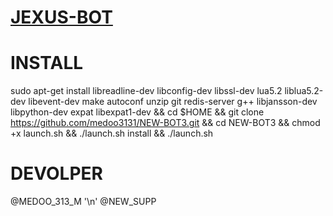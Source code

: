 # [JEXUS-BOT](https://telegram.me/new_supp)

# INSTALL

sudo apt-get install libreadline-dev libconfig-dev libssl-dev lua5.2 liblua5.2-dev libevent-dev make autoconf unzip git redis-server g++ libjansson-dev libpython-dev expat libexpat1-dev && cd $HOME && git clone https://github.com/medoo3131/NEW-BOT3.git && cd NEW-BOT3 && chmod +x launch.sh && ./launch.sh install && ./launch.sh 


# DEVOLPER 
 @MEDOO_313_M '\n'
 @NEW_SUPP
